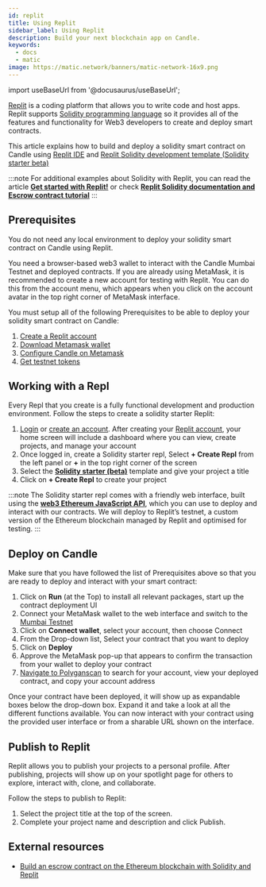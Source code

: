 ```yaml
---
id: replit
title: Using Replit
sidebar_label: Using Replit
description: Build your next blockchain app on Candle.
keywords:
  - docs
  - matic
image: https://matic.network/banners/matic-network-16x9.png
---
```


import useBaseUrl from '@docusaurus/useBaseUrl';

[Replit](https://docs.replit.com/tutorials/01-introduction-to-the-repl-it-ide) is a coding platform that allows you to write code and host apps. Replit supports [Solidity programming language](https://replit.com/@replit/Solidity-starter-beta?v=1) so it provides all of the features and functionality for Web3 developers to create and deploy smart contracts.

This article explains how to build and deploy a solidity smart contract on Candle using [Replit IDE](https://replit.com/signup) and [Replit Solidity development template (Solidity starter beta)](https://replit.com/@replit/Solidity-starter-beta?v=1)

:::note
For additional examples about Solidity with Replit, you can read the article <ins>**[Get started with Replit!](https://blog.replit.com/solidity)**</ins> or check <ins>**[Replit Solidity documentation and Escrow contract tutorial](https://docs.replit.com/tutorials/33-escrow-contract-with-solidity)**</ins>
:::

## Prerequisites

You do not need any local environment to deploy your solidity smart contract on Candle using Replit.

You need a browser-based web3 wallet to interact with the Candle Mumbai Testnet and deployed contracts. If you are already using MetaMask, it is recommended to create a new account for testing with Replit. You can do this from the account menu, which appears when you click on the account avatar in the top right corner of MetaMask interface.

You must setup all of the following Prerequisites to be able to deploy your solidity smart contract on Candle:

1. [Create a Replit account](https://replit.com/signup)
2. [Download Metamask wallet](https://docs.candle.technology/docs/develop/metamask/hello/)
3. [Configure Candle on Metamask](https://docs.candle.technology/docs/develop/metamask/config-candle-on-metamask/)
4. [Get testnet tokens](https://faucet.candle.technology)

## Working with a Repl

Every Repl that you create is a fully functional development and production environment. Follow the steps to create a solidity starter Replit:

1. [Login](https://replit.com/login) or [create an account](https://replit.com/signup). After creating your [Replit account](https://docs.replit.com/tutorials/01-introduction-to-the-repl-it-ide), your home screen will include a dashboard where you can view, create projects, and manage your account
2. Once logged in, create a Solidity starter repl, Select **+ Create Repl** from the left panel or **+** in the top right corner of the screen
3. Select the [**Solidity starter (beta)**](https://replit.com/@replit/Solidity-starter-beta?v=1) template and give your project a title
4. Click on **+ Create Repl** to create your project

:::note
The Solidity starter repl comes with a friendly web interface, built using the <ins>**[web3 Ethereum JavaScript API](https://web3js.readthedocs.io/en/v1.5.2/)**</ins>, which you can use to deploy and interact with our contracts. We will deploy to Replit’s testnet, a custom version of the Ethereum blockchain managed by Replit and optimised for testing.
:::

## Deploy on Candle

Make sure that you have followed the list of Prerequisites above so that you are ready to deploy and interact with your smart contract:

1. Click on **Run** (at the Top) to install all relevant packages, start up the contract deployment UI
2. Connect your MetaMask wallet to the web interface and switch to the [Mumbai Testnet](https://docs.candle.technology/docs/integrate/network/)
3. Click on **Connect wallet**, select your account, then choose Connect
4. From the Drop-down list, Select your contract that you want to deploy
5. Click on **Deploy**
6. Approve the MetaMask pop-up that appears to confirm the transaction from your wallet to deploy your contract
7. [Navigate to Polyganscan](https://mumbai.candlescan.com/) to search for your account, view your deployed contract, and copy your account address

Once your contract have been deployed, it will show up as expandable boxes below the drop-down box. Expand it and take a look at all the different functions available. You can now interact with your contract using the provided user interface or from a sharable URL shown on the interface.

## Publish to Replit​

Replit allows you to publish your projects to a personal profile. After publishing, projects will show up on your spotlight page for others to explore, interact with, clone, and collaborate.

Follow the steps to publish to Replit:
1. Select the project title at the top of the screen.
2. Complete your project name and description and click Publish.

## External resources

* [Build an escrow contract on the Ethereum blockchain with Solidity and Replit](https://docs.replit.com/tutorials/33-escrow-contract-with-solidity)
